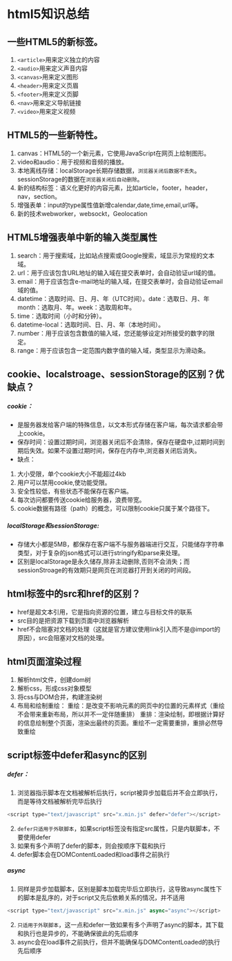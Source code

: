 # html5知识总结

## 一些HTML5的新标签。
1. `<article>`用来定义独立的内容
2. `<audio>`用来定义声音内容
3. `<canvas>`用来定义图形
4. `<header>`用来定义页眉
5. `<footer>`用来定义页脚
6. `<nav>`用来定义导航链接
7. `<video>`用来定义视频

## HTML5的一些新特性。
1. canvas：HTML5的一个新元素，它使用JavaScript在网页上绘制图形。
2. video和audio：用于视频和音频的播放。
3. 本地离线存储：localStorage长期存储数据，`浏览器关闭后数据不丢失`。sessionStorage的数据在`浏览器关闭后自动删除`。
4. 新的结构标签：语义化更好的内容元素，比如article，footer，header，nav，section。
5. 增强表单：input的type属性值新增calendar,date,time,email,url等。
6. 新的技术webworker，websockt，Geolocation

## HTML5增强表单中新的输入类型属性
1. search：用于搜索域，比如站点搜索或Google搜索，域显示为常规的文本域。
2. url：用于应该包含URL地址的输入域在提交表单时，会自动验证url域的值。
3. email：用于应该包含e-mail地址的输入域，在提交表单时，会自动验证email域的值。
4. datetime：选取时间、日、月、年（UTC时间）。date：选取日、月、年month：选取月、年。week：选取周和年。
5. time：选取时间（小时和分钟）。
6. datetime-local：选取时间、日、月、年（本地时间）。
7. number：用于应该包含数值的输入域，您还能够设定对所接受的数字的限定。
8. range：用于应该包含一定范围内数字值的输入域，类型显示为滑动条。

## cookie、localstroage、sessionStorage的区别？优缺点？
##### cookie：
- 是服务器发给客户端的特殊信息，以文本形式存储在客户端，每次请求都会带上cookie。
- 保存时间：设置过期时间，浏览器关闭后不会清除，保存在硬盘中,过期时间到期后失效。如果不设置过期时间，保存在内存中,浏览器关闭后消失。
- 缺点：
1. 大小受限，单个cookie大小不能超过4kb
2. 用户可以禁用cookie,使功能受限。
3. 安全性较低，有些状态不能保存在客户端。
4. 每次访问都要传送cookie给服务器，浪费带宽。
5. cookie数据有路径（path）的概念，可以限制cookie只属于某个路径下。
##### localStorage和sessionStorage:
- 存储大小都是5MB，都保存在客户端不与服务器端进行交互，只能储存字符串类型，对于复杂的json格式可以进行stringify和parse来处理。
- 区别是localStorage是永久储存,除非主动删除,否则不会消失；而sessionStroage的有效期只是网页在浏览器打开到关闭的时间段。

## html标签中的src和href的区别？
- href是超文本引用，它是指向资源的位置，建立与目标文件的联系
- src目的是把资源下载到页面中浏览器解析
- href不会阻塞对文档的处理（这就是官方建议使用link引入而不是@import的原因），src会阻塞对文档的处理。

## html页面渲染过程
1. 解析html文件，创建dom树
2. 解析css，形成css对象模型
3. 将css与DOM合并，构建渲染树
4. 布局和绘制重绘：
重绘：是改变不影响元素的网页中的位置的元素样式（重绘不会带来重新布局，所以并不一定伴随重排）
重排：渲染绘制，即根据计算好的信息绘制整个页面，渲染出最终的页面。重绘不一定需要重排，重排必然导致重绘

## script标签中defer和async的区别
##### defer：
1. 浏览器指示脚本在文档被解析后执行，script被异步加载后并不会立即执行，而是等待文档被解析完毕后执行
```js
<script type="text/javascript" src="x.min.js" defer="defer"></script>
```
2. `defer只适用于外联脚本`，如果script标签没有指定src属性，只是内联脚本，不要使用defer
3. 如果有多个声明了defer的脚本，则会按顺序下载和执行
4. defer脚本会在DOMContentLoaded和load事件之前执行
##### async
1. 同样是异步加载脚本，区别是脚本加载完毕后立即执行，这导致async属性下的脚本是乱序的，对于script又先后依赖关系的情况，并不适用
```js
<script type="text/javascript" src="x.min.js" async="async"></script>
```
2. `只适用于外联脚本`，这一点和defer一致如果有多个声明了async的脚本，其下载和执行也是异步的，不能确保彼此的先后顺序
3. async会在load事件之前执行，但并不能确保与DOMContentLoaded的执行先后顺序
